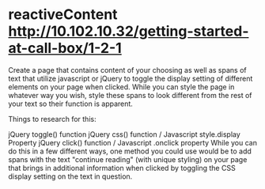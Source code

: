 # reactiveContent http://10.102.10.32/getting-started-at-call-box/1-2-1
Create a page that contains content of your choosing as well as spans of text that utilize javascript or jQuery to toggle the display setting of different elements on your page when clicked. While you can style the page in whatever way you wish, style these spans to look different from the rest of your text so their function is apparent.

Things to research for this:

jQuery toggle() function
jQuery css() function / Javascript style.display Property
jQuery click() function / Javascript .onclick property
While you can do this in a few different ways, one method you could use would be to add spans with the text "continue reading" (with unique styling) on your page that brings in additional information when clicked by toggling the CSS display setting on the text in question.
